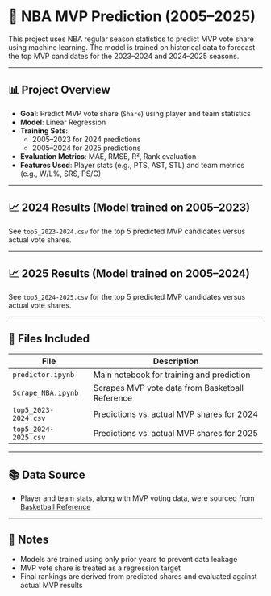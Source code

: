 # 🏀 NBA MVP Prediction (2005–2025)

This project uses NBA regular season statistics to predict MVP vote share using machine learning. The model is trained on historical data to forecast the top MVP candidates for the 2023–2024 and 2024–2025 seasons.

---

## 📊 Project Overview

- **Goal**: Predict MVP vote share (`Share`) using player and team statistics
- **Model**: Linear Regression
- **Training Sets**:
  - 2005–2023 for 2024 predictions
  - 2005–2024 for 2025 predictions
- **Evaluation Metrics**: MAE, RMSE, R², Rank evaluation
- **Features Used**: Player stats (e.g., PTS, AST, STL) and team metrics (e.g., W/L%, SRS, PS/G)

---

## 📈 2024 Results (Model trained on 2005–2023)

See `top5_2023-2024.csv` for the top 5 predicted MVP candidates versus actual vote shares.

---

## 📈 2025 Results (Model trained on 2005–2024)

See `top5_2024-2025.csv` for the top 5 predicted MVP candidates versus actual vote shares.

---

## 📁 Files Included

| File                 | Description                                     |
| -------------------- | ----------------------------------------------- |
| `predictor.ipynb`    | Main notebook for training and prediction       |
| `Scrape_NBA.ipynb`   | Scrapes MVP vote data from Basketball Reference |
| `top5_2023-2024.csv` | Predictions vs. actual MVP shares for 2024      |
| `top5_2024-2025.csv` | Predictions vs. actual MVP shares for 2025      |

---

## 📚 Data Source

- Player and team stats, along with MVP voting data, were sourced from [Basketball Reference](https://www.basketball-reference.com/)

---

## 📝 Notes

- Models are trained using only prior years to prevent data leakage
- MVP vote share is treated as a regression target
- Final rankings are derived from predicted shares and evaluated against actual MVP results
